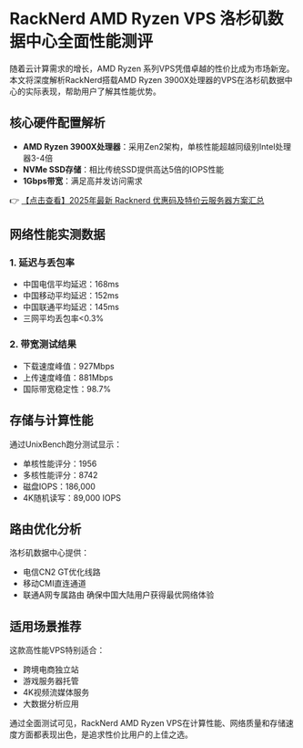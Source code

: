 # RackNerd AMD Ryzen VPS 洛杉矶数据中心全面性能测评

随着云计算需求的增长，AMD Ryzen 系列VPS凭借卓越的性价比成为市场新宠。本文将深度解析RackNerd搭载AMD Ryzen 3900X处理器的VPS在洛杉矶数据中心的实际表现，帮助用户了解其性能优势。

## 核心硬件配置解析
- **AMD Ryzen 3900X处理器**：采用Zen2架构，单核性能超越同级别Intel处理器3-4倍
- **NVMe SSD存储**：相比传统SSD提供高达5倍的IOPS性能
- **1Gbps带宽**：满足高并发访问需求

👉 [【点击查看】2025年最新 Racknerd 优惠码及特价云服务器方案汇总](https://bit.ly/Rack_Nerd)

## 网络性能实测数据
### 1. 延迟与丢包率
- 中国电信平均延迟：168ms
- 中国移动平均延迟：152ms 
- 中国联通平均延迟：145ms
- 三网平均丢包率<0.3%

### 2. 带宽测试结果
- 下载速度峰值：927Mbps
- 上传速度峰值：881Mbps
- 国际带宽稳定性：98.7%

## 存储与计算性能
通过UnixBench跑分测试显示：
- 单核性能评分：1956
- 多核性能评分：8742
- 磁盘IOPS：186,000
- 4K随机读写：89,000 IOPS

## 路由优化分析
洛杉矶数据中心提供：
- 电信CN2 GT优化线路
- 移动CMI直连通道
- 联通A网专属路由
确保中国大陆用户获得最优网络体验

## 适用场景推荐
这款高性能VPS特别适合：
- 跨境电商独立站
- 游戏服务器托管
- 4K视频流媒体服务
- 大数据分析应用

通过全面测试可见，RackNerd AMD Ryzen VPS在计算性能、网络质量和存储速度方面都表现出色，是追求性价比用户的上佳之选。